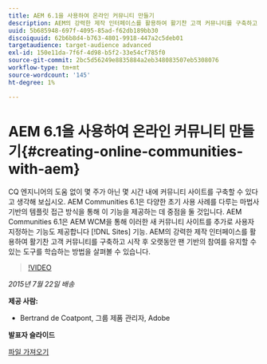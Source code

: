 ```yaml
---
title: AEM 6.1을 사용하여 온라인 커뮤니티 만들기
description: AEM의 강력한 제작 인터페이스를 활용하여 활기찬 고객 커뮤니티를 구축하고 시작 후 오랫동안 팬 기반의 참여를 유지할 수 있는 도구를 배우는 방법을 알아봅니다.
uuid: 5b685948-697f-4095-85ad-f62db189bb30
discoiquuid: 62b6b8d4-b763-4801-9918-447a2c5deb01
targetaudience: target-audience advanced
exl-id: 150e11da-7f6f-4d98-b5f2-33e54cf785f0
source-git-commit: 2bc5d56249e8835884a2eb348083507eb5308076
workflow-type: tm+mt
source-wordcount: '145'
ht-degree: 1%

---
```


# AEM 6.1을 사용하여 온라인 커뮤니티 만들기{#creating-online-communities-with-aem}

CQ 엔지니어의 도움 없이 몇 주가 아닌 몇 시간 내에 커뮤니티 사이트를 구축할 수 있다고 생각해 보십시오. AEM Communities 6.1은 다양한 초기 사용 사례를 다루는 마법사 기반의 템플릿 접근 방식을 통해 이 기능을 제공하는 데 중점을 둘 것입니다. AEM Communities 6.1은 AEM WCM을 통해 이러한 새 커뮤니티 사이트를 추가로 사용자 지정하는 기능도 제공합니다 [!DNL Sites] 기능. AEM의 강력한 제작 인터페이스를 활용하여 활기찬 고객 커뮤니티를 구축하고 시작 후 오랫동안 팬 기반의 참여를 유지할 수 있는 도구를 학습하는 방법을 살펴볼 수 있습니다.

>[!VIDEO](https://video.tv.adobe.com/v/19381/?quality=9)

*2015년 7월 22일 배송*

**제공 사람:**

* Bertrand de Coatpont, 그룹 제품 관리자, Adobe

**발표자 슬라이드**

[파일 가져오기](assets/aem-6-1-communities-gems.pdf)
<!--
[Get back to the Overview](https://helpx.adobe.com/experience-manager/kt/eseminars/gems/aem-index.html)
-->
